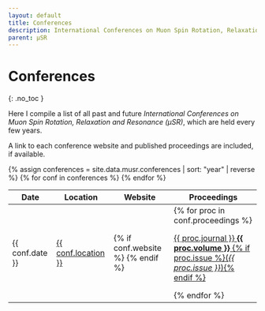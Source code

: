 ```yaml
---
layout: default
title: Conferences
description: International Conferences on Muon Spin Rotation, Relaxation and Resonance (μSR).
parent: μSR
---
```


# Conferences
{: .no_toc }

Here I compile a list of all past and future
<i>International Conferences on Muon Spin Rotation, Relaxation and Resonance (μSR)</i>,
which are held every few years.

A link to each conference website and published proceedings are included,
if available.

<table>
    <thead>
        <th>Date</th>
        <th>Location</th>
        <th>Website</th>
        <th>Proceedings</th>
    </thead>
    <tbody>
    {% assign conferences = site.data.musr.conferences | sort: "year" | reverse %}
    {% for conf in conferences %}
    <tr>
        <td>{{ conf.date }}</td>
        <td>
            <a href="{{ conf.location | prepend: "https://www.google.com/maps/place/" }}">{{ conf.location }}</a>
        </td>
        <td>
            {% if conf.website %}
                <a href="{{ conf.website }}"><i class="fas fa-external-link-alt"></i></a>
            {% endif %}
        </td>
        <td>
            {% for proc in conf.proceedings %}
                <p>
                <a href="{{ proc.url }}">
                {{ proc.journal }} <b>{{ proc.volume }}</b> {% if proc.issue %}(<i>{{ proc.issue }}</i>){% endif %}
                </a>
                </p>
            {% endfor %}
        </td>
    </tr>
    {% endfor %}
    </tbody>
</table>
